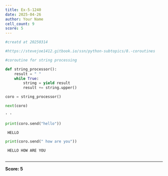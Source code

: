 ```yaml
---
title: Ex-5-1240
date: 2025-04-26
author: Your Name
cell_count: 9
score: 5
---
```


```python
#creatd at 20250314
```


```python
#https://stevejoe1412.gitbook.io/ssn/python-subtopics/8.-coroutines
```


```python
#coroutine for string processing
```


```python
def string_processor():
    result = " "
    while True:
        string = yield result
        result += string.upper()
```


```python
coro = string_processor()
```


```python
next(coro)
```




    ' '




```python
print(coro.send("hello"))
```

     HELLO



```python
print(coro.send(" how are you"))
```

     HELLO HOW ARE YOU



```python

```


---
**Score: 5**